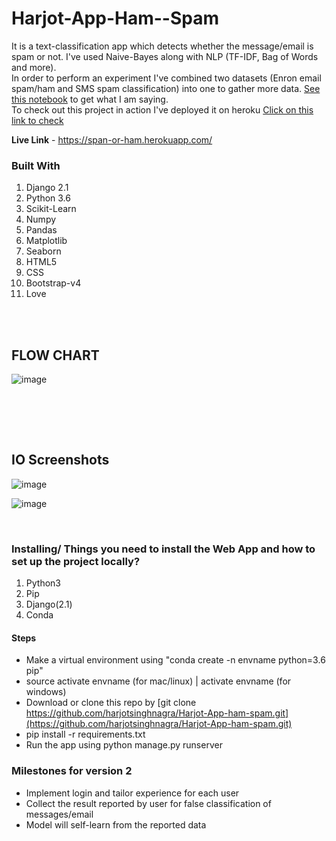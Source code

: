 # Harjot-App-Ham--Spam
It is a text-classification app which detects whether the message/email is spam or not. I've used Naive-Bayes along with NLP (TF-IDF, Bag of Words and more). <br>
In order to perform an experiment I've combined two datasets (Enron email spam/ham and SMS spam classification) into one to gather more data. [See this notebook](https://github.com/harjotsinghnagra/Harjot-App-ham-spam/blob/main/machine_learning_section/SpamHam.ipynb) to get what I am saying.
<br>
To check out this project in action I've deployed it on heroku
[Click on this link to check](https://span-or-ham.herokuapp.com/)

__Live Link__ - https://span-or-ham.herokuapp.com/

### Built With

1. Django 2.1
2. Python 3.6
3. Scikit-Learn
4. Numpy
5. Pandas
6. Matplotlib
7. Seaborn
4. HTML5
5. CSS
6. Bootstrap-v4
7. Love
<br>
<br>
<h2> FLOW CHART </h2>

![image](https://user-images.githubusercontent.com/80465715/137627786-a75d6ec5-aaeb-4398-88a1-6f5754b77db5.png)




<br>


<br><br>
<h2>IO Screenshots</h2>

![image](https://user-images.githubusercontent.com/80465715/137627450-b49a3720-0a77-4594-8c10-87c69fbb61cd.png)

![image](https://user-images.githubusercontent.com/80465715/137627465-12e700d3-d7db-4b14-961a-16e28d408287.png)




<br>

### Installing/ Things you need to install the Web App and how to set up the project locally?

1. Python3
2. Pip
3. Django(2.1)
4. Conda

#### Steps
- Make a virtual environment using "conda create -n envname python=3.6 pip"
- source activate envname (for mac/linux) | activate envname (for windows)
- Download or clone this repo by [git clone https://github.com/harjotsinghnagra/Harjot-App-ham-spam.git](https://github.com/harjotsinghnagra/Harjot-App-ham-spam.git)
- pip install -r requirements.txt
- Run the app using python manage.py runserver

### Milestones for version 2
- Implement login and tailor experience for each user
- Collect the result reported by user for false classification of messages/email
- Model will self-learn from the reported data



